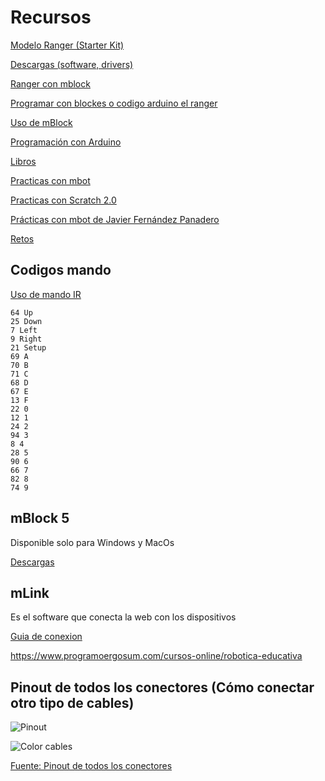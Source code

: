 # Recursos



[Modelo Ranger (Starter Kit)](http://learn.makeblock.com/starter-robot-kit-ir-version/#mBlock)

[Descargas (software, drivers)](https://www.makeblock.es/soporte/descargas/)

[Ranger con mblock](https://www.makeblock.com/project/getting-started-programming-with-mblock-2)

[Programar con blockes o codigo arduino el ranger](https://juegosrobotica.es/cargar-programa-mbot-ranger-arduino-mblock/)

[Uso de mBlock](http://learn.makeblock.com/getting-started-programming-with-mblock/)

[Programación con Arduino](http://learn.makeblock.com/learning-arduino-programming/)

[Libros](http://www.mblock.cc/edu/)

[Practicas con mbot](http://download.makeblock.com/mBlockKidsmakerrockswiththerobots.pdf)

[Practicas con Scratch 2.0](http://download.makeblock.com/Scratch2.0TheAdventuresofMike.pdf)


[Prácticas con mbot de Javier Fernández Panadero](https://lacienciaparatodos.files.wordpress.com/2017/05/prc3a1cticas-mbot-javier-fernc3a1ndez-panadero-05-05-2017.pdf)

[Retos](https://tecnoloxia.org/mclon/o-robot-en-movemento/)

## Codigos mando

[Uso de mando IR](https://makeblock.es/foro/topic/57/utilizacion-mblok-con-receptor-infrarrojos/1#post-155)

    64 Up
    25 Down
    7 Left
    9 Right
    21 Setup
    69 A
    70 B
    71 C
    68 D
    67 E
    13 F
    22 0
    12 1
    24 2
    94 3
    8 4
    28 5
    90 6
    66 7
    82 8
    74 9


## mBlock 5

Disponible solo para Windows y MacOs

[Descargas](http://www.mblock.cc/mblock-software/)

## mLink

Es el software que conecta la web con los dispositivos

[Guia de conexion](http://www.mblock.cc/doc/en/part-one-basics/mlink-quick-start-guide.html)

https://www.programoergosum.com/cursos-online/robotica-educativa


## Pinout de todos los conectores (Cómo conectar otro tipo de cables)

![Pinout](https://makeblock.es/foro/serve/attachment&path=58837cb976bab.jpg)



![Color cables](https://makeblock.es/foro/serve/attachment&path=58833314a95a8.png)

[Fuente: Pinout de todos los conectores](https://makeblock.es/foro/topic/274/se-puede-conectar-un-sensor-ultrasonidos-que-no-sea-de-mblock)
